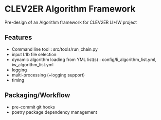 # CLEV2ER Algorithm Framework

Pre-design of an Algorithm framework for CLEV2ER LI+IW project

## Features

* Command line tool : src/tools/run_chain.py
* input L1b file selection
* dynamic algorithm loading from YML list(s) : config/li_algorithm_list.yml, iw_algorithm_list.yml
* logging
* multi-processing (+logging support)
* timing

## Packaging/Workflow

* pre-commit git hooks
* poetry package dependency management

